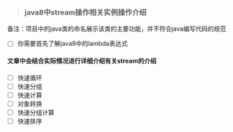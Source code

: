 > ### java8中stream操作相关实例操作介绍

备注：项目中的java类的命名展示该类的主要功能，并不符合java编写代码的规范

- [ ] 你需要首先了解java8中的lambda表达式


#### 文章中会结合实际情况进行详细介绍有关stream的介绍

- [ ] 快速循环
- [ ] 快速分组
- [ ] 快速计算
- [ ] 对象转换
- [ ] 快速分组计算
- [ ] 快速排序
